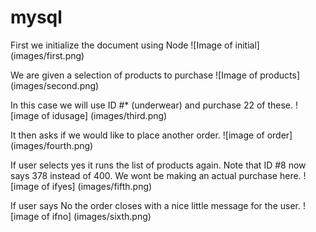# mysql

First we initialize the document using Node
![Image of initial] (images/first.png)


We are given a selection of products to purchase
![Image of products] (images/second.png)


In this case we will use ID #* (underwear) and purchase 22 of these.
![image of idusage] (images/third.png)


It then asks if we would like to place another order.
![image of order] (images/fourth.png)

If user selects yes it runs the list of products again. Note that ID #8 now says 378 instead of 400. We wont be making an actual purchase here.
![image of ifyes] (images/fifth.png)


If user says No the order closes with a nice little message for the user.
![image of ifno] (images/sixth.png)

